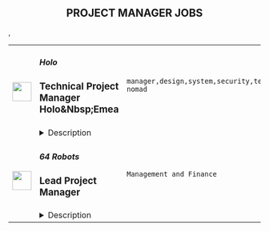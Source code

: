 <div align="center"><h2>PROJECT MANAGER JOBS</h2></div><table><tr>
                <td width="100" height="100" rowspan="2">
                    <img src="https://remoteok.com/assets/img/jobs/59d12087fe656d89da278073af6c8bb71677223004.png" width="38px" height="auto">
                </td>
                <td width="300">
                    <h5>Holo</h5>
                    <h3>Technical Project Manager Holo&Nbsp;Emea</h3>
                </td>
                <td width="300">
                    <code>manager,design,system,security,technical,support,software,testing,growth,web,cloud,git,management,operations,digital nomad</code>
                </td>
                <td width="200">
                <text>5 days ago</text>
                </td>
                <td width="100" rowspan="2">
                <a href="https://remoteOK.com/remote-jobs/remote-technical-project-manager-holonbspemea-holo-199364" align="right" target="_blank">Apply</a>
                </td>
            </tr>
            <tr>
                <td colspan="3">
                <details><summary>Description</summary>
                <div>
<p></p>
<p><span>Contract<br>(Full Time - 100% Remote Work)<br>Time Zone: Between CET and ET<br>Language: English Fluency</span></p>
<p></p>
<p></p>
<p><span>This opportunity is in a rapidly growing, disruptive global tech startup with room for growth.</span></p>
<p></p>
<p></p>
<h3>About us</h3>
<p></p>
<p></p>
<p>Holochain is our new open-source framework infrastructure technology for distributed peer-to-peer applications. Holochain is fast, massively scalable, cost-effective, resource-efficient, and energy-efficient. </p>
<p></p>
<p></p>
<p>Holo, which is built on Holochain, is a distributed cloud platform and marketplace for hosting and serving other Holochain applications to everyday users connected to the Internet. Holo brings access to distributed applications to the familiar web browser by creating an ecosystem and a currency that enables distributed hosting services provided by peers. We are a funded startup releasing Alpha to customers and preparing for our Beta launch. </p>
<p></p>
<p></p>
<p>With Holo, we envision a world where people own their own data and control their identity and privacy, a world where communities create together with patterns and tech designed to maximise individual, social and environmental well-being. We aim to make distributed peer-to-peer computing accessible to everyone.</p>
<p></p>
<p></p>
<h3><b>Where you will fit in:</b></h3>
<p></p>
<p></p>
<p><span>The Project Manager will manage the delivery of multiple software products developed by the Holo Development team. To be successful in this role, it will be essential for you to: be a fast learner and integrator; be proactive and energized; have a balance of task and people orientation; be an effective communicator both orally and written; be able to break down complex communication and data; be able to work with multiple stakeholders and deliver projects successfully and effectively.</span></p>
<p></p>
<p></p>
<h3>
<b>Key Responsibilities</b>:</h3>
<p></p>
<p></p>
<ul>
<p></p>
<li>Project Planning and Scoping - work with tech leadership to plan products delivery at the portfolio level.</li>
<p></p>
<p></p>
<li>Ensure that product and initiative goals are clear and the technical solutions are aligned with business objectives by prioritising and preparing user stories with acceptance criteria and then facilitating multiple project processes for solution development and work breakdown </li>
<p></p>
<p></p>
<li>Support daily/weekly technical coordination with Tech Leads. </li>
<p></p>
<p></p>
<li>Support the growth and development of a new team within Holo Developement Team.</li>
<p></p>
<p></p>
<li>Guide improvements of process controls for dev team, align with other domainâs product Owners and project managers and contribute to larger product domain processes in an effort to iterate and improve the organisationâs capacity for delivering reliable, high-quality products</li>
<p></p>
<p></p>
<li>Manage risks and resolve issues that affect release scope, schedule and quality - own issue resolution, recommend corrective actions, and implement changes</li>
<p></p>
<p></p>
<li>Measure and monitor progress to ensure application releases are delivered on time and within budget and that they meet or exceed expectations</li>
<p></p>
<p></p>
<li>Collaborate with internal and external stakeholders to manage expectations, provide timely communication and resolve conflicts in support of driving successful delivery of releases</li>
<p></p>
<p></p>
<li>Support product dev testing through all paces to ensure readiness for delivery </li>
<p></p>
</ul>
<p></p>
<p></p>
<h3><b><strong><strong>Needed Skills and Experience:</strong></strong></b></h3>
<p></p>
<p></p>
<ul>
<p></p>
<li>5+ years of software development management or technical project management experience with agile methodologies  (prefer Telecom, IoT, OS or other complex software systems)</li>
<p></p>
<p></p>
<li>8+ years of experience in the software business and systems analysis or development</li>
<p></p>
<p></p>
<li>4+ years of experience working in this capacity in a startup environment</li>
<p></p>
<p></p>
<li>Demonstrated effective leadership and analytical skills with the ability to coordinate cross-functional work teams toward task completion</li>
<p></p>
<p></p>
<li>Ease and familiarity in coordinating distributed work using git & Github in a Continuous Integration context</li>
<p></p>
<p></p>
<li>Able to quickly learn and contribute in a fast-paced remote distributed working environment, sharing knowledge and seeking feedback</li>
<p></p>
<p></p>
<li>Comfort and experience with remote team operations is a must</li>
<p></p>
<p></p>
<li>Advanced written and verbal communication skills are a must</li>
<p></p>
</ul>
<p></p>
<p></p>
<h3><b><strong><strong>Desired Background or Capacities: </strong></strong></b></h3>
<p></p>
<p></p>
<ul>
<p></p>
<li><span>Familiarity with distributed system design and understanding of the difficulties problems of distributed computing strongly preferred </span></li>
<p></p>
<p></p>
<li>Broad understanding of computer science and software development principles and practices suitable for senior-level contribution in an exceptionally complex project</li>
<p></p>
<p></p>
<li>Knowledge of networking principles and protocols preferred</li>
<p></p>
<p></p>
<li>Comfort and knowledge of advanced cryptographic techniques and security protocols would be a bonus</li>
<p></p>
</ul>
<p></p>
<p></p>
<h3>Some details about what we offer:</h3>
<p></p>
<p></p>
<ul>
<p></p>
<li><span>Market salary (National Currency)</span></li>
<p></p>
<p></p>
<li><span>Crypto Pay Program  (HoloFuel / HOT)</span></li>
<p></p>
<p></p>
<li><span>Supportive introductory period</span></li>
<p></p>
<p></p>
<li><span>Regular team meetings (remote/video)</span></li>
<p></p>
<p></p>
<li><span>Collaborative and inspiring culture</span></li>
<p></p>
<p></p>
<li><span>Flexible work schedules and vacation</span></li>
<p></p>
<p></p>
<li><span>Motivated, passionately engaged and evolutionary global teammates</span></li>
<p></p>
</ul>
<p></p>
<p></p>
<p>Holo is an equal-opportunity employer, and we celebrate our diverse, creative, and collaborative team.</p>
<p></p>
<p><br><a rel="noopener noreferrer nofollow"><span>Apply Now!</span> <i></i></a></p>
</div><p><figure><iframe style="width:500px;height:281px;" src="//www.youtube.com/embed/TPVo0pOB2yQ" frameborder="0" allowfullscreen=""></iframe></figure></p><br/><br/>Please mention the word **RICHNESS** and tag RMjYwMToxOGM6ODYwMjpiODkwOmE5N2E6NzhlMzpiNTliOmUxMjM= when applying to show you read the job post completely (#RMjYwMToxOGM6ODYwMjpiODkwOmE5N2E6NzhlMzpiNTliOmUxMjM=). This is a beta feature to avoid spam applicants. Companies can search these words to find applicants that read this and see they're human.
                </details>
                </td>
            </tr>,<tr>
                <td width="100" height="100" rowspan="2">
                    <img src="https://wwr-pro.s3.amazonaws.com/logos/0083/7386/logo.gif" width="38px" height="auto">
                </td>
                <td width="300">
                    <h5>64 Robots</h5>
                    <h3> Lead Project Manager</h3>
                </td>
                <td width="300">
                    <code>Management and Finance</code>
                </td>
                <td width="200">
                <text>7 days ago</text>
                </td>
                <td width="100" rowspan="2">
                <a href="https://weworkremotely.com/remote-jobs/64-robots-lead-project-manager" align="right" target="_blank">Apply</a>
                </td>
            </tr>
            <tr>
                <td colspan="3">
                <details><summary>Description</summary>
                <img src="https://we-work-remotely.imgix.net/logos/0083/7386/logo.gif?ixlib=rails-4.0.0&w=50&h=50&dpr=2&fit=fill&auto=compress" />

<p>
  <strong>Headquarters:</strong> 100% Remote (Baltimore)
    <br /><strong>URL:</strong> <a href="https://64robots.com">https://64robots.com</a>
</p>

<div>We've grown considerably in our 5+ years and we are working on a large number of projects with a staff just over 20 people now. This has stretched us thin in terms of overseeing each project. So we’re looking at bringing in a Lead Project / Product Manager to help us in a variety of ways.</div><div>
<br><br>
</div><div><strong>Requirements</strong></div><div>
<br>We have about 6-8 ongoing projects at any time but we'll want you to primarily take over one of our largest projects. What that means is:<br><br>
</div><ul>
<li>Working closely with our founders to understand and execute on our vision with customers</li>
<li>Speaking with our customers regularly, building relationships to help them get the most out of their relationship with our team and grow their products</li>
<li>Own our backlog for any project’s you are managing. Creating well defined requirements and prioritizing the customer’s needs appropriately.</li>
<li>Communicating well thought out, reasonable timelines to customers to create trust in our team</li>
<li>Being able to provide quality, informed input into the decision's for the customer's product and helping them make decisions that will benefit the product in the long run.</li>
<li>Being able to work with developers to understand their needs and present information in a way that makes the development process smooth</li>
<li>General improvement in processes to organize the flow of development and customer interaction. </li>
</ul><div>
<br><strong>Qualifications:</strong>
</div><ul>
<li>US Based, native English speaker OR overlapping with US timezones with very good spoken English</li>
<li>Demonstrable previous experience in a similar role at a roughly Senior level managing ongoing, agile software projects or as a product manager for a large product.</li>
<li>Can do calls on EST time</li>
<li>Agency experience is a plus (managing multiple projects at the same time)</li>
<li>Software development experience OR a deep understanding of how to think like a developer and understand complex technical requirements. This is key.</li>
<li>Any experience with PHP/Laravel/Vue.js/Nuxt.js is a bonus as well</li>
</ul><div>
<br><strong>Salary &amp; Benefits:</strong>
</div><ul>
<li>Salary up to $100k plus bonuses every 6 months</li>
<li>Health/vision/dental if US based</li>
<li>3 weeks of paid vacation and standard national holidays. General guideline, more time can be taken as needed.</li>
<li>8 weeks of paid parental leave</li>
<li>Unlimited sick/bereveament leave</li>
<li>Home office credits on hire</li>
<li>Monthly wellness stipend up to $100/month for gym, etc</li>
<li>1-2 conferences per year</li>
</ul>

<p><strong>To apply:</strong> <a href="https://weworkremotely.com/remote-jobs/64-robots-lead-project-manager">https://weworkremotely.com/remote-jobs/64-robots-lead-project-manager</a></p>

                </details>
                </td>
            </tr></table>